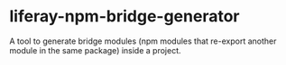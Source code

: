 # liferay-npm-bridge-generator

A tool to generate bridge modules (npm modules that re-export another module in the same package) inside a project.
